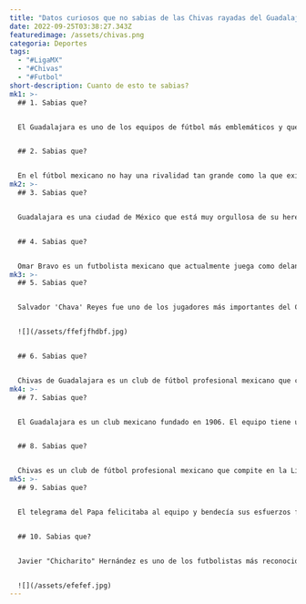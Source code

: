 ```yaml
---
title: "Datos curiosos que no sabias de las Chivas rayadas del Guadalajara "
date: 2022-09-25T03:38:27.343Z
featuredimage: /assets/chivas.png
categoria: Deportes
tags:
  - "#LigaMX"
  - "#Chivas"
  - "#Futbol"
short-description: Cuanto de esto te sabias?
mk1: >-
  ## 1﻿. Sabias que?


  El Guadalajara es uno de los equipos de fútbol más emblemáticos y queridos de México. La historia del equipo se remonta a 1906, cuando fue fundado por el belga Edgar Everaert. Al principio, el equipo se llamaba "Union Football Club", pero no fue hasta 1943 cuando el fútbol profesional llegó a México. El Guadalajara ha cosechado grandes éxitos a lo largo de los años, ganando 12 títulos de la Liga MX y 3 de la Liga de Campeones de la CONCACAF. El equipo también es conocido por su feroz rivalidad, especialmente con el Club América, su rival de la ciudad. La afición del Guadalajara es una de las más apasionadas de todo el fútbol, y la celebración del 101º aniversario del equipo en 2006 fue un acontecimiento realmente especial. Esperemos que los próximos 100 años sean igual de exitosos para este legendario equipo.


  ## 2﻿. Sabias que?


  En el fútbol mexicano no hay una rivalidad tan grande como la que existe entre el Club Atlas y el Club Deportivo Guadalajara. Los dos equipos se enfrentaron por primera vez en la Primera División mexicana en 1934, y desde entonces han estado enfrentados. La Fuente de las Chivas es un lugar de encuentro popular para los aficionados del Atlas antes de los derbis. También es el lugar de uno de los actos de vandalismo más famosos de la historia de la rivalidad. En 2006, un grupo de aficionados del Guadalajara se coló en la fuente y tiñó el agua de rojo y negro, los colores de su equipo. El acto provocó la indignación de los seguidores del Atlas, y nació el apodo de "Chivas". El nombre se mantuvo, y se ha convertido en un motivo de orgullo para los aficionados del Guadalajara. Cada año, el día del derbi, acuden a la Fuente de las Chivas para celebrar la victoria de su equipo sobre el rival.
mk2: >-
  ## 3﻿. Sabias que?


  Guadalajara es una ciudad de México que está muy orgullosa de su herencia mexicana. La mascota de la ciudad es una chiva, que es un tipo de cabra. La chiva se considera un símbolo de México, y la ciudad de Guadalajara se siente muy orgullosa de su mascota. Sin embargo, el nombre de la mascota está en inglés, no en español. El nombre "Chiva Fighter" fue elegido porque suena duro e intimidante. También es un juego de palabras, ya que la palabra "chiva" puede significar tanto "cabra" como "lucha" El nombre se eligió probablemente para reflejar el espíritu duro y decidido de la ciudad. Sin embargo, algunos consideran irónico que la mascota de la ciudad tenga un nombre inglés. Creen que la ciudad debería elegir un nombre en español para su mascota que refleje su herencia mexicana. Otros sostienen que el nombre no importa mientras la chiva siga representando a la ciudad con orgullo.


  ## 4﻿. Sabias que?


  Omar Bravo es un futbolista mexicano que actualmente juega como delantero en el club Guadalajara de la Liga MX. Es el máximo goleador de la historia del Guadalajara, con 160 goles en todas las competiciones. Bravo también ha representado a México a nivel internacional, marcando 14 goles en 35 partidos. En su carrera de club, Bravo ha ganado un título de Liga MX (2006), una Copa MX (2015) y una Supercopa de México (2015-2016). Actualmente es el capitán del Guadalajara y es ampliamente considerado como uno de los mejores jugadores en la historia del club. Bravo ha demostrado ser un goleador prolífico tanto en el club como a nivel internacional, y sin duda seguirá siendo un jugador clave para el Guadalajara en los próximos años.
mk3: >-
  ## 5﻿. Sabias que?


  Salvador 'Chava' Reyes fue uno de los jugadores más importantes del Club América durante el exitoso periodo conocido como el 'Campeonísimo'. Es el segundo máximo goleador de la historia del club y fue clave en siete de los ocho títulos que ganó el América en esa época. Reyes era un rematador de gran calidad y tenía la habilidad de marcar goles importantes en los partidos importantes. También era un gran creador de juego, y su visión de juego y capacidad de pase a menudo creaban oportunidades para sus compañeros. Además de su capacidad goleadora, Reyes también era un defensor tenaz, y su incansable ética de trabajo le hizo ganarse el cariño de los aficionados del club. No es de extrañar que se le considere uno de los mejores jugadores de la historia del Club América.


  ![](/assets/ffefjfhdbf.jpg)


  ## 6﻿. Sabias que?


  Chivas de Guadalajara es un club de fútbol profesional mexicano que compite en la Liga MX. El club tiene su sede en Guadalajara, Jalisco, y juega sus partidos como local en el Estadio Chivas. Fundado en 1906, Chivas es uno de los clubes más antiguos y exitosos del fútbol mexicano. El club ha ganado 12 títulos de primera división, incluyendo un récord de 10 títulos consecutivos de 2006 a 2016. Además, Chivas también ha ganado cinco títulos de la Copa México y un campeonato de la InterLiga. Una de las cosas que diferencia a Chivas de otros clubes es su compromiso de alinear sólo a jugadores mexicanos. Esta política ha llevado al club a ser apodado "El Rebaño Sagrado", y ha ayudado a cultivar una fuerte identidad y seguimiento entre los aficionados mexicanos. Mientras que otros clubes han experimentado con diferentes plantillas, las Chivas se han mantenido fieles a sus raíces y continúan con un equipo formado íntegramente por jugadores mexicanos. Este compromiso ha dado sus frutos, ya que Chivas se ha convertido en uno de los clubes más populares y exitosos de México.
mk4: >-
  ## 7﻿. Sabias que?


  El Guadalajara es un club mexicano fundado en 1906. El equipo tiene una larga historia, que se remonta a su primera victoria en la Copa de Campeones de la CONCACAF en 1962. En 2005, el equipo llegó a las semifinales de la Copa Libertadores, pero fue derrotado por el Atlético Paranaense. Cinco años después, en 2010, el Guadalajara llegó a la final del mismo torneo, pero perdió ante el Internacional de Porto Alegre. A pesar de estas derrotas, el Guadalajara sigue siendo uno de los equipos más exitosos y populares de México. Es conocido por su apasionada afición y su larga rivalidad con el Club América. El equipo ha ganado numerosos títulos nacionales, consolidando su lugar como uno de los principales clubes de fútbol de México.


  ## 8﻿. Sabias que?


  Chivas es un club de fútbol profesional mexicano que compite en la Liga MX, la máxima categoría del fútbol mexicano. El club tiene su sede en Guadalajara, Jalisco, y juega sus partidos como local en el Estadio Omnilife. Chivas ha sido 11 veces campeón de la Liga Mexicana, cuatro veces de la Copa, siete veces campeón de campeones y una vez campeón de la Supercopa. Fundado en 1906 por el escocés Damian Dickson, Chivas es uno de los dos únicos clubes de México (el otro es el Club América) que nunca ha descendido de la Liga MX. El apodo del club, "Las Cabras", proviene de su tradicional política de no fichar jugadores extranjeros. Chivas es el único equipo en Norteamérica que ha alineado exclusivamente a jugadores mexicanos desde 1916. En 2018, Chivas fue calificada como la séptima marca de fútbol más valiosa a nivel mundial y la más valiosa en México según Brand Finance. En 2019, Forbes clasificó a Chivas como el sexto club de fútbol más valioso del mundo y el segundo en México con un valor de 622 millones de dólares.
mk5: >-
  ## 9﻿. Sabias que?


  El telegrama del Papa felicitaba al equipo y bendecía sus esfuerzos futuros, por lo que el equipo recibió el apodo de "Rebaño Sagrado". El apodo se ha mantenido desde entonces, y el equipo ha ganado un total de 12 títulos de liga. El Rebaño Sagrado es uno de los equipos más laureados de la historia del fútbol mexicano, y su disciplina, parecida a la del Ejército, y su combinación de estilo ofensivo y solidez defensiva le han hecho ganarse un público fiel dentro y fuera de México. El equipo mantiene una feroz rivalidad con el Club América, y ambos equipos se disputan anualmente el "Clásico Nacional", uno de los derbis más disputados del fútbol mundial. El Rebaño Sagrado espera añadir otro título de liga a su colección esta temporada, y con una plantilla potente y una afición apasionada que le apoya, será difícil de parar.


  ## 1﻿0. Sabias que?


  Javier "Chicharito" Hernández es uno de los futbolistas más reconocidos y populares del mundo. Comenzó su carrera en el Chivas de Guadalajara, el equipo más laureado del fútbol mexicano, pero dejó el club muy joven para fichar por el Manchester United. Aunque disfrutó de un éxito considerable con el United, ganando varios títulos de la Premier League y la Liga de Campeones, nunca ganó un título de liga con las Chivas. Esta omisión se ha utilizado a menudo para criticar a Hernández, pero es importante recordar que sigue siendo una de las figuras más representativas de la historia del club. Sus logros con el United sólo sirven para cimentar aún más su legado como uno de los mejores futbolistas mexicanos de la historia.


  ![](/assets/efefef.jpg)
---
```

